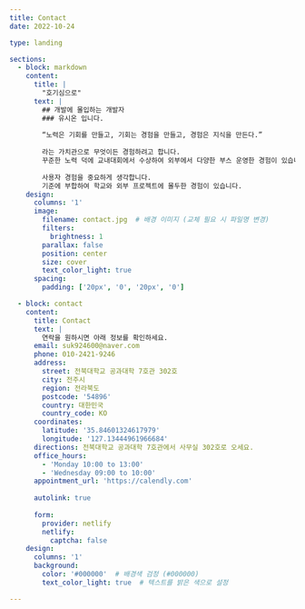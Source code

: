 ```yaml
---
title: Contact
date: 2022-10-24

type: landing

sections:
  - block: markdown
    content:
      title: |
        "호기심으로"
      text: |
        ## 개발에 몰입하는 개발자  
        ### 유시온 입니다.
        
        “노력은 기회를 만들고, 기회는 경험을 만들고, 경험은 지식을 만든다.”  
        
        라는 가치관으로 무엇이든 경험하려고 합니다.  
        꾸준한 노력 덕에 교내대회에서 수상하여 외부에서 다양한 부스 운영한 경험이 있습니다.  
        
        사용자 경험을 중요하게 생각합니다.  
        기준에 부합하여 학교와 외부 프로젝트에 몰두한 경험이 있습니다.
    design:
      columns: '1'
      image: 
        filename: contact.jpg  # 배경 이미지 (교체 필요 시 파일명 변경)
        filters:
          brightness: 1
        parallax: false
        position: center
        size: cover
        text_color_light: true
      spacing:
        padding: ['20px', '0', '20px', '0']

  - block: contact
    content:
      title: Contact
      text: |
        연락을 원하시면 아래 정보를 확인하세요.
      email: suk924600@naver.com
      phone: 010-2421-9246
      address:
        street: 전북대학교 공과대학 7호관 302호
        city: 전주시
        region: 전라북도
        postcode: '54896'
        country: 대한민국
        country_code: KO
      coordinates:
        latitude: '35.84601324617979'
        longitude: '127.13444961966684'
      directions: 전북대학교 공과대학 7호관에서 사무실 302호로 오세요.
      office_hours:
        - 'Monday 10:00 to 13:00'
        - 'Wednesday 09:00 to 10:00'
      appointment_url: 'https://calendly.com'
    
      autolink: true
    
      form:
        provider: netlify
        netlify:
          captcha: false
    design:
      columns: '1'
      background:
        color: '#000000'  # 배경색 검정 (#000000)
        text_color_light: true  # 텍스트를 밝은 색으로 설정

---
```

